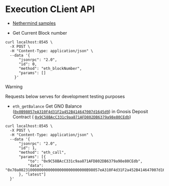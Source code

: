 # Execution CLient API

- [Nethermind samples](https://docs.nethermind.io/interacting/json-rpc-ns/eth)

- Get Current Block number
```
curl localhost:8545 \
  -X POST \
  -H "Content-Type: application/json" \
  --data '{
      "jsonrpc": "2.0",
      "id": 0,
      "method": "eth_blockNumber",
      "params": []
    }'
```
> [!WARNING]
> Requests below serves for development testing purposes

- `eth_getBalance`
Get GNO Balance ([`0x0B98057eA310F4d31F2a452B414647007d1645d9`](https://gnosisscan.io/address/0x0b98057ea310f4d31f2a452b414647007d1645d9)) in Gnosis Deposit Contract ( [`0x9C58BAcC331c9aa871AFD802DB6379a98e80CEdb`](https://gnosisscan.io/address/0x9c58bacc331c9aa871afd802db6379a98e80cedb))
```
curl localhost:8545 \
  -X POST \
  -H "Content-Type: application/json" \
  --data '{
      "jsonrpc": "2.0",
      "id": 1,
      "method": "eth_call",
      "params": [{
          "to": "0x9C58BAcC331c9aa871AFD802DB6379a98e80CEdb",
          "data": "0x70a082310000000000000000000000000B98057eA310F4d31F2a452B414647007d1645d9"
      }, "latest"]
  }'
```
